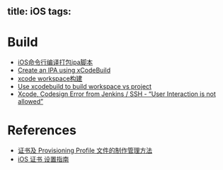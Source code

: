 title: iOS
tags:
---

# Build

- [iOS命令行编译打包ipa脚本](http://www.jianshu.com/p/c14560f4609b)
- [Create an IPA using xCodeBuild](http://sergioestevao.com/2014/03/08/create-an-ipa-using-xcodebuild/)
- [xcode workspace构建](http://www.jianshu.com/p/f6537dc56eac)
- [Use xcodebuild to build workspace vs project](https://coderwall.com/p/rv2lgw/use-xcodebuild-to-build-workspace-vs-project)
- [Xcode, Codesign Error from Jenkins / SSH - “User Interaction is not allowed”](http://stackoverflow.com/questions/26475404/xcode-codesign-error-from-jenkins-ssh-user-interaction-is-not-allowed)


# References
- [证书及 Provisioning Profile 文件的制作管理方法](http://blog.fir.im/zhengshu/)
- [iOS 证书 设置指南](http://docs.jpush.cn/pages/viewpage.action?pageId=1343727)

